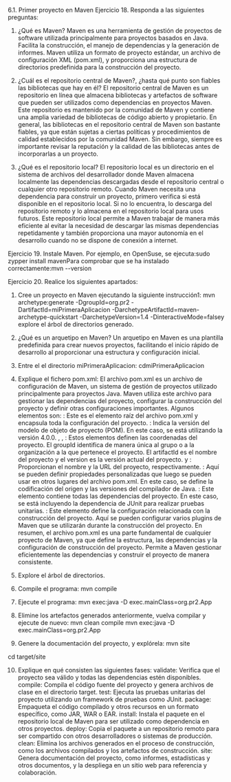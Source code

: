 6.1. Primer proyecto en Maven
Ejercicio 18. Responda a las siguientes preguntas:
1. ¿Qué es Maven?
Maven es una herramienta de gestión de proyectos de software utilizada principalmente para proyectos basados en Java. Facilita la construcción, el manejo de dependencias y la generación de informes. Maven utiliza un formato de proyecto estándar, un archivo de configuración XML (pom.xml), y proporciona una estructura de directorios predefinida para la construcción del proyecto.

2. ¿Cuál es el repositorio central de Maven?, ¿hasta qué punto son fiables las bibliotecas que hay en él?
El repositorio central de Maven es un repositorio en línea que almacena bibliotecas y artefactos de software que pueden ser utilizados como dependencias en proyectos Maven. Este repositorio es mantenido por la comunidad de Maven y contiene una amplia variedad de bibliotecas de código abierto y propietario. En general, las bibliotecas en el repositorio central de Maven son bastante fiables, ya que están sujetas a ciertas políticas y procedimientos de calidad establecidos por la comunidad Maven. Sin embargo, siempre es importante revisar la reputación y la calidad de las bibliotecas antes de incorporarlas a un proyecto.

3. ¿Qué es el repositorio local?
El repositorio local es un directorio en el sistema de archivos del desarrollador donde Maven almacena localmente las dependencias descargadas desde el repositorio central o cualquier otro repositorio remoto. Cuando Maven necesita una dependencia para construir un proyecto, primero verifica si está disponible en el repositorio local. Si no lo encuentra, lo descarga del repositorio remoto y lo almacena en el repositorio local para usos futuros. Este repositorio local permite a Maven trabajar de manera más eficiente al evitar la necesidad de descargar las mismas dependencias repetidamente y también proporciona una mayor autonomía en el desarrollo cuando no se dispone de conexión a internet.

Ejercicio 19. Instale Maven. Por ejemplo, en OpenSuse, se ejecuta:sudo zypper install mavenPara comprobar que se ha instalado correctamente:mvn --version



Ejercicio 20. Realice los siguientes apartados:
1. Cree un proyecto en Maven ejecutando la siguiente instrucción1:
mvn archetype:generate -DgroupId=org.pr2 -DartifactId=miPrimeraAplicacion -DarchetypeArtifactId=maven-archetype-quickstart -DarchetypeVersion=1.4 -DinteractiveMode=falsey explore el árbol de directorios generado.


2. ¿Qué es un arquetipo en Maven?
Un arquetipo en Maven es una plantilla predefinida para crear nuevos proyectos, facilitando el inicio rápido de desarrollo al proporcionar una estructura y configuración inicial.

3. Entre el el directorio
miPrimeraAplicacion: cdmiPrimeraAplicacion


4. Explique el fichero pom.xml:
El archivo pom.xml es un archivo de configuración de Maven, un sistema de gestión de proyectos utilizado principalmente para proyectos Java. Maven utiliza este archivo para gestionar las dependencias del proyecto, configurar la construcción del proyecto y definir otras configuraciones importantes.
Algunos elementos son:
<project>: Este es el elemento raíz del archivo pom.xml y encapsula toda la configuración del proyecto.
<modelVersion>: Indica la versión del modelo de objeto de proyecto (POM). En este caso, se está utilizando la versión 4.0.0.
<groupId>, <artifactId>, <version>: Estos elementos definen las coordenadas del proyecto. El groupId identifica de manera única al grupo o a la organización a la que pertenece el proyecto. El artifactId es el nombre del proyecto y el version es la versión actual del proyecto.
<name> y <url>: Proporcionan el nombre y la URL del proyecto, respectivamente.
<properties>: Aquí se pueden definir propiedades personalizadas que luego se pueden usar en otros lugares del archivo pom.xml. En este caso, se define la codificación del origen y las versiones del compilador de Java.
<dependencies>: Este elemento contiene todas las dependencias del proyecto. En este caso, se está incluyendo la dependencia de JUnit para realizar pruebas unitarias.
<build>: Este elemento define la configuración relacionada con la construcción del proyecto. Aquí se pueden configurar varios plugins de Maven que se utilizarán durante la construcción del proyecto.
En resumen, el archivo pom.xml es una parte fundamental de cualquier proyecto de Maven, ya que define la estructura, las dependencias y la configuración de construcción del proyecto. Permite a Maven gestionar eficientemente las dependencias y construir el proyecto de manera consistente.

5. Explore el árbol de directorios.


6. Compile el programa:
mvn compile


7. Ejecute el programa:
mvn exec:java -D exec.mainClass=org.pr2.App


8. Elimine los artefactos generados anteriormente, vuelva compilar y ejecute de nuevo:
mvn clean compile 
mvn exec:java -D exec.mainClass=org.pr2.App


9. Genere la documentación del proyecto, y explórela:
mvn site

cd target/site


10. Explique en qué consisten las siguientes fases:
validate: Verifica que el proyecto sea válido y todas las dependencias estén disponibles.
compile: Compila el código fuente del proyecto y genera archivos de clase en el directorio target.
test: Ejecuta las pruebas unitarias del proyecto utilizando un framework de pruebas como JUnit.
package: Empaqueta el código compilado y otros recursos en un formato específico, como JAR, WAR o EAR.
install: Instala el paquete en el repositorio local de Maven para ser utilizado como dependencia en otros proyectos.
deploy: Copia el paquete a un repositorio remoto para ser compartido con otros desarrolladores o sistemas de producción.
clean: Elimina los archivos generados en el proceso de construcción, como los archivos compilados y los artefactos de construcción.
site: Genera documentación del proyecto, como informes, estadísticas y otros documentos, y la despliega en un sitio web para referencia y colaboración.



